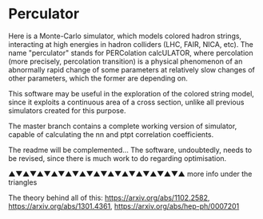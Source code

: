 # Perculator

Here is a Monte-Carlo simulator, which models colored hadron strings, interacting at high energies in hadron colliders (LHC, FAIR, NICA, etc). The name "perculator" stands for PERColation calcULATOR, where percolation (more precisely, percolation transition) is a physical phenomenon of an abnormally rapid change of some parameters at relatively slow changes of other parameters, which the former are depending on.

This software may be useful in the exploration of the colored string model, since it exploits a continuous area of a cross section, unlike all previous simulators created for this purpose.

The master branch contains a complete working version of simulator, capable of calculating the nn and ptpt correlation coefficients. 

The readme will be complemented... The software, undoubtedly, needs to be revised, since there is much work to do regarding optimisation.

▲▼▲▼▲▼▲▼▲▼▲▼▲▼▲▼▲▼▲▼▲▼▲▼▲ more info under the triangles

The theory behind all of this: https://arxiv.org/abs/1102.2582, https://arxiv.org/abs/1301.4361, https://arxiv.org/abs/hep-ph/0007201
